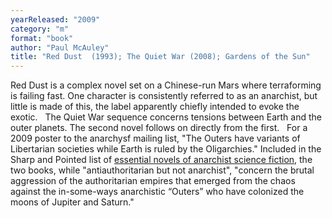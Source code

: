 ```yaml
---
yearReleased: "2009"
category: "m"
format: "book"
author: "Paul McAuley"
title: "Red Dust  (1993); The Quiet War (2008); Gardens of the Sun"
---
```

Red Dust is a complex novel set on a Chinese-run  Mars where terraforming is failing fast. One character is consistently referred  to as an anarchist, but little is made of this, the label apparently chiefly  intended to evoke the exotic.
 
The Quiet War sequence concerns tensions between Earth and  the outer planets. The second novel follows on directly from the first.
 
For a 2009 poster to the anarchysf mailing list, "The  Outers have variants of Libertarian societies while Earth is ruled by the  Oligarchies." Included in the Sharp and Pointed list of <a href="https://seesharppress.wordpress.com/tag/anarchist-science-fiction/"> essential novels of anarchist science fiction</a>, the two books,  while "antiauthoritarian but not anarchist",  "concern the brutal aggression of the authoritarian empires that emerged from  the chaos against the in-some-ways anarchistic “Outers” who have colonized the  moons of Jupiter and Saturn."
 